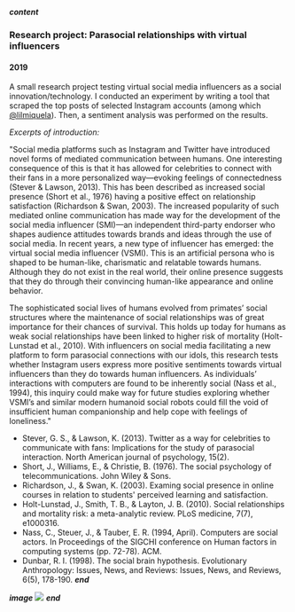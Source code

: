 ___content___
### Research project: Parasocial relationships with virtual influencers
#### 2019

A small research project testing virtual social media influencers as a social innovation/technology. I conducted an experiment by writing a tool that scraped the top posts of selected Instagram accounts (among which [@lilmiquela](https://www.instagram.com/lilmiquela/)). Then, a sentiment analysis was performed on the results.

*Excerpts of introduction:*

"Social media platforms such as Instagram and Twitter have introduced novel forms of mediated communication between humans. One interesting consequence of this is that it has allowed for celebrities to connect with their fans in a more personalized way—evoking feelings of connectedness (Stever & Lawson, 2013). This has been described as increased social presence (Short et al., 1976) having a positive effect on relationship satisfaction (Richardson & Swan, 2003). The increased popularity of such mediated online communication has made way for the development of the social media influencer (SMI)—an independent third-party endorser who shapes audience attitudes towards brands and ideas through the use of social media. In recent years, a new type of influencer has emerged: the virtual social media influencer (VSMI). This is an artificial persona who is shaped to be human-like, charismatic and relatable towards humans. Although they do not exist in the real world, their online presence suggests that they do through their convincing human-like appearance and online behavior.

The sophisticated social lives of humans evolved from primates’ social structures where the maintenance of social relationships was of great importance for their chances of survival. This holds up today for humans as weak social relationships have been linked to higher risk of mortality (Holt-Lunstad et al., 2010). With influencers on social media facilitating a new platform to form parasocial connections with our idols, this research tests whether Instagram users express more positive sentiments towards virtual influencers than they do towards human influencers. As individuals’ interactions with computers are found to be inherently social (Nass et al., 1994), this inquiry could make way for future studies exploring whether VSMI’s and similar modern humanoid social robots could fill the void of insufficient human companionship and help cope with feelings of loneliness."

- Stever, G. S., & Lawson, K. (2013). Twitter as a way for celebrities to communicate with fans: Implications for the study of parasocial interaction. North American journal of psychology, 15(2).
- Short, J., Williams, E., & Christie, B. (1976). The social psychology of telecommunications. John Wiley & Sons.
- Richardson, J., & Swan, K. (2003). Examing social presence in online courses in relation to students' perceived learning and satisfaction.
- Holt-Lunstad, J., Smith, T. B., & Layton, J. B. (2010). Social relationships and mortality risk: a meta-analytic review. PLoS medicine, 7(7), e1000316.
- Nass, C., Steuer, J., & Tauber, E. R. (1994, April). Computers are social actors. In Proceedings of the SIGCHI conference on Human factors in computing systems (pp. 72-78). ACM.
- Dunbar, R. I. (1998). The social brain hypothesis. Evolutionary Anthropology: Issues, News, and Reviews: Issues, News, and Reviews, 6(5), 178-190.
___end___

___image___
![](../images/vsmi-proj_post.jpg)
___end___
